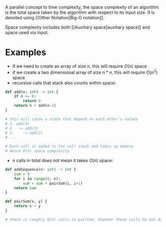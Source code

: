 A parallel concept to time complexity, the space complexity of an algorithm is the total space taken by the algorithm with respect to its input size. It is denoted using [[Other Notation|Big-O notation]].

Space complexity includes both [[Auxiliary space|auxiliary space]] and space used via input.
# Examples
- if we need to create an array of size $n$, this will require $O(n)$ space
- if we create a two dimensional array of size $n*n$, this will require $O(n^{2})$ space
- recursive calls that stack also counts within space:
```python
def add(n: int) -> int {
	if n <= 0:
		return 0
	return n + add(n-1)
}

# this will cause a stack that depend on each other's values
# 1. add(4)
# 2.  -> add(3)
# 3.    -> add(2)
# ...

# Each call is added to the call stack and takes up memory
# Hence O(n) space complexity
```
- $n$ calls in total does not mean it takes $O(n)$ space:
```python
def addSequence(n: int) -> int {
	sum = 0
	for i in range(0, n):
		sum = sum + pairSum(i, i+1)
	return sum
}

def pairSum(x, y) {
	return x + y
}

# there is roughly O(n) calls to pairSum, however these calls do not depend on each other and don't stack up simultaneously, so O(1) space
```